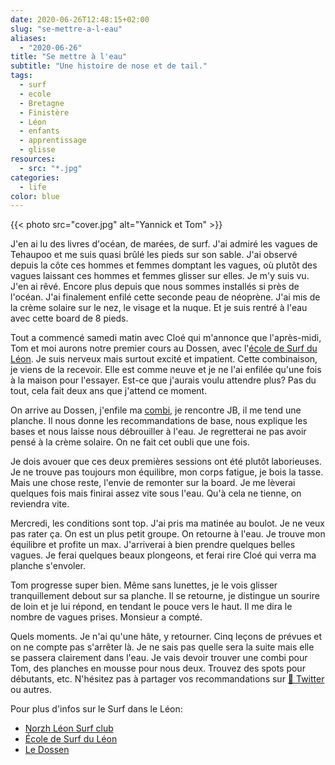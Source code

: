```yaml
---
date: 2020-06-26T12:48:15+02:00
slug: "se-mettre-a-l-eau"
aliases:
  - "2020-06-26"
title: "Se mettre à l'eau"
subtitle: "Une histoire de nose et de tail."
tags:
  - surf
  - ecole
  - Bretagne
  - Finistère
  - Léon
  - enfants
  - apprentissage
  - glisse
resources:
  - src: "*.jpg"
categories:
  - life
color: blue
---
```


{{< photo src="cover.jpg" alt="Yannick et Tom" >}}

J'en ai lu des livres d'océan, de marées, de surf. J'ai admiré les vagues de Tehaupoo et me suis quasi brûlé les pieds sur son sable. J'ai observé depuis la côte ces hommes et femmes domptant les vagues, où plutôt des vagues laissant ces hommes et femmes glisser sur elles. Je m'y suis vu. J'en ai rêvé. Encore plus depuis que nous sommes installés si près de l'océan. J'ai finalement enfilé cette seconde peau de néoprène. J'ai mis de la crème solaire sur le nez, le visage et la nuque. Et je suis rentré à l'eau avec cette board de 8 pieds.

Tout a commencé samedi matin avec Cloé qui m'annonce que l'après-midi, Tom et moi aurons notre premier cours au Dossen, avec l'[école de Surf du Léon](https://ecole-surf-leon.com). Je suis nerveux mais surtout excité et impatient. Cette combinaison, je viens de la recevoir. Elle est comme neuve et je ne l'ai enfilée qu'une fois à la maison pour l'essayer. Est-ce que j'aurais voulu attendre plus? Pas du tout, cela fait deux ans que j'attend ce moment.

On arrive au Dossen, j'enfile ma [combi](https://srface.com), je rencontre JB, il me tend une planche. Il nous donne les recommandations de base, nous explique les bases et nous laisse nous débrouiller à l'eau. Je regretterai ne pas avoir pensé à la crème solaire. On ne fait cet oubli que une fois.

Je dois avouer que ces deux premières sessions ont été plutôt laborieuses. Je ne trouve pas toujours mon équilibre, mon corps fatigue, je bois la tasse. Mais une chose reste, l'envie de remonter sur la board. Je me lèverai quelques fois mais finirai assez vite sous l'eau. Qu'à cela ne tienne, on reviendra vite.

Mercredi, les conditions sont top. J'ai pris ma matinée au boulot. Je ne veux pas rater ça. On est un plus petit groupe. On retourne à l'eau. Je trouve mon équilibre et profite un max. J'arriverai à bien prendre quelques belles vagues. Je ferai quelques beaux plongeons, et ferai rire Cloé qui verra ma planche s'envoler.

Tom progresse super bien. Même sans lunettes, je le vois glisser tranquillement debout sur sa planche. Il se retourne, je distingue un sourire de loin et je lui répond, en tendant le pouce vers le haut. Il me dira le nombre de vagues prises. Monsieur a compté.

Quels moments. Je n'ai qu'une hâte, y retourner. Cinq leçons de prévues et on ne compte pas s'arrêter là. Je ne sais pas quelle sera la suite mais elle se passera clairement dans l'eau. Je vais devoir trouver une combi pour Tom, des planches en mousse pour nous deux. Trouvez des spots pour débutants, etc. N'hésitez pas à partager vos recommandations sur [🐥 Twitter](https://twitter.com/bonjouryannick) ou autres.

Pour plus d'infos sur le Surf dans le Léon:
- [Norzh Léon Surf club](http://norzhleonsurf.fr)
- [École de Surf du Léon](https://ecole-surf-leon.com)
- [Le Dossen](http://le-dossen.com)

